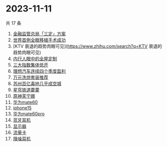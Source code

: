 # 2023-11-11

共 17 条

<!-- BEGIN ZHIHUSEARCH -->
<!-- 最后更新时间 Sat Nov 11 2023 08:44:59 GMT+0800 (China Standard Time) -->
1. [金融监管总局「三定」方案](https://www.zhihu.com/search?q=金融监管总局「三定」方案)
1. [世界首例全眼移植手术成功](https://www.zhihu.com/search?q=世界首例全眼移植手术成功)
1. [KTV 衰退的趋势肉眼可见](https://www.zhihu.com/search?q=KTV 衰退的趋势肉眼可见)
1. [内行人眼中的全屋定制](https://www.zhihu.com/search?q=内行人眼中的全屋定制)
1. [三大指数集体低开](https://www.zhihu.com/search?q=三大指数集体低开)
1. [理想汽车连续四个季度盈利](https://www.zhihu.com/search?q=理想汽车连续四个季度盈利)
1. [万元洗烘套装推荐](https://www.zhihu.com/search?q=万元洗烘套装推荐)
1. [苏州百亿毒地几乎成空城](https://www.zhihu.com/search?q=苏州百亿毒地几乎成空城)
1. [星穹铁道藿藿](https://www.zhihu.com/search?q=星穹铁道藿藿)
1. [原神芙宁娜](https://www.zhihu.com/search?q=原神芙宁娜)
1. [华为mate60](https://www.zhihu.com/search?q=华为mate60)
1. [iphone15](https://www.zhihu.com/search?q=iphone15)
1. [华为mate60pro](https://www.zhihu.com/search?q=华为mate60pro)
1. [蓝牙耳机](https://www.zhihu.com/search?q=蓝牙耳机)
1. [显示器](https://www.zhihu.com/search?q=显示器)
1. [流量卡](https://www.zhihu.com/search?q=流量卡)
1. [降噪耳机](https://www.zhihu.com/search?q=降噪耳机)
<!-- END ZHIHUSEARCH -->

